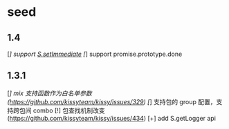 # seed

## 1.4

 [*] support [S.setImmediate](https://developer.mozilla.org/en-US/docs/Web/API/Window.setImmediate)
 [*] support promise.prototype.done

## 1.3.1

 [*] mix 支持函数作为白名单参数(https://github.com/kissyteam/kissy/issues/329)
 [*] 支持包的 group 配置，支持跨包间 combo
 [!] 包查找机制改变(https://github.com/kissyteam/kissy/issues/434)
 [+] add S.getLogger api